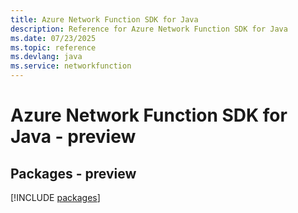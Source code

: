 ```yaml
---
title: Azure Network Function SDK for Java
description: Reference for Azure Network Function SDK for Java
ms.date: 07/23/2025
ms.topic: reference
ms.devlang: java
ms.service: networkfunction
---
```

# Azure Network Function SDK for Java - preview
## Packages - preview
[!INCLUDE [packages](network-function-index.md)]
